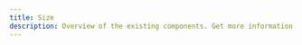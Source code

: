 ```yaml
---
title: Size
description: Overview of the existing components. Get more information from repo CHANGELOG.
---
```

